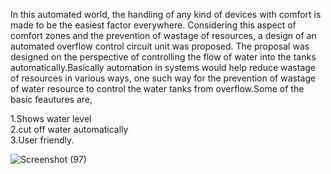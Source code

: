 
In  this  automated  world,  the 
handling  of  any  kind  of  devices  with  comfort  is  made  to  be  the  easiest  factor  everywhere.  Considering  this  aspect 
of  comfort  zones  and  the  prevention  of  wastage  of  resources,  a  design  of  an  automated  overflow  control  circuit 
unit  was  proposed.  The  proposal  was  designed  on  the  perspective  of  controlling  the  flow  of  water 
into  the  tanks  automatically.Basically  automation  in  systems  would  help  reduce  wastage  of  resources  in  various  ways,  one  such  way  for  the 
prevention  of  wastage  of  water  resource  to  control  the  water  tanks  from  overflow.Some of the basic feautures are,
 
1.Shows water level <br />
2.cut off water automatically <br />
3.User friendly.
 
 ![Screenshot (97)](https://user-images.githubusercontent.com/101939465/164612680-f30eaf59-4106-465c-9f77-4bda19b1d4cc.png)
